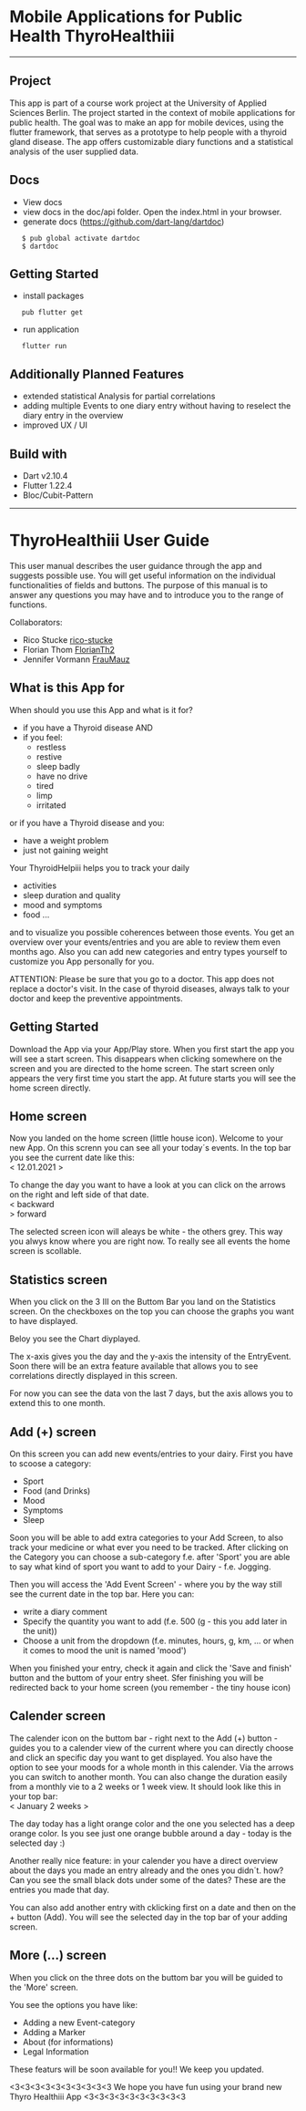 # Mobile Applications for Public Health ThyroHealthiii
-------
## Project
This app is part of a course work project at the University of Applied Sciences Berlin. The project started in the context of mobile applications for public health. The goal was to make an app for mobile devices, using the flutter framework, that serves as a prototype to help people with a thyroid gland disease. The app offers customizable diary functions and a statistical analysis of the user supplied data. 

## Docs
- View docs
- view docs in the doc/api folder. Open the index.html in your browser.
- generate docs (https://github.com/dart-lang/dartdoc)
```
   $ pub global activate dartdoc
   $ dartdoc
```
## Getting Started
- install packages
```
   pub flutter get
```
- run application
```
   flutter run
```
## Additionally Planned Features
- extended statistical Analysis for partial correlations
- adding multiple Events to one diary entry without having to reselect the diary entry in the overview
- improved UX / UI

## Build with
- Dart v2.10.4
- Flutter 1.22.4
- Bloc/Cubit-Pattern
----------------------------------------------

# ThyroHealthiii User Guide
This user manual describes the user guidance through the app and suggests possible use. 
You will get useful information on the individual functionalities of fields and buttons. 
The purpose of this manual is to answer any questions you may have and to introduce you to the range of functions.


Collaborators:
 - Rico Stucke [rico-stucke](https://github.com/rico-stucke)
 - Florian Thom [FlorianTh2](https://github.com/FlorianTh2)
 - Jennifer Vormann [FrauMauz](https://github.com/fraumauz)


## What is this App for
When should you use this App and what is it for?
- if you have a Thyroid disease AND
- if you feel:
   - restless
   - restive
   - sleep badly
   - have no drive
   - tired
   - limp
   - irritated
   
or if you have a Thyroid disease and you:
   - have a weight problem
   - just not gaining weight
   
Your ThyroidHelpiii helps you to track your daily 
   - activities
   - sleep duration and quality
   - mood and symptoms
   - food 
   ...
 
and to visualize you possible coherences between those events. 
You get an overview over your events/entries and you are able to review them even months ago.
Also you can add new categories and entry types yourself to customize you App personally for you.

ATTENTION: Please be sure that you go to a doctor. This app does not replace a doctor's visit. 
In the case of thyroid diseases, always talk to your doctor and keep the preventive appointments.

## Getting Started
Download the App via your App/Play store. When you first start the app you will see a start screen. This disappears when clicking somewhere on the screen and you are directed to the home screen. The start screen only appears the very first time you start the app. At future starts you will see the home screen directly.

## Home screen
Now you landed on the home screen (little house icon). Welcome to your new App.
On this screnn you can see all your today´s events. In the top bar you see the current date like this:<br>
    < 12.01.2021 >

To change the day you want to have a look at you can click on the arrows on the right and left side of that date.<br>
    < backward<br>
    > forward<br>

The selected screen icon will aleays be white - the others grey. This way you alwys know where you are right now.
To really see all events the home screen is scollable.

## Statistics screen
When you click on the 3 III on the Buttom Bar you land on the Statistics screen. 
On the checkboxes on the top you can choose the graphs you want to have displayed. 

Beloy you see the Chart diyplayed.

The x-axis gives you the day and the y-axis the intensity of the EntryEvent. Soon there will be an extra feature available that allows you to see correlations directly displayed in this screen. 

For now you can see the data von the last 7 days, but the axis allows you to extend this to one month.

## Add (+) screen
On this screen you can add new events/entries to your dairy.
First you have to scoose a category:
   - Sport
   - Food (and Drinks)
   - Mood
   - Symptoms
   - Sleep

Soon you will be able to add extra categories to your Add Screen, to also track your medicine or what ever you need to be tracked. 
After clicking on the Category you can choose a sub-category f.e. after 'Sport' you are able to say what kind of sport you want to add to your Dairy - f.e. Jogging.

Then you will access the 'Add Event Screen' - where you by the way still see the current date in the top bar. 
Here you can:
- write a diary comment
- Specify the quantity you want to add (f.e. 500 (g - this you add later in the unit))
- Choose a unit from the dropdown (f.e. minutes, hours, g, km, ... or when it comes to mood the unit is named 'mood')

When you finished your entry, check it again and click the 'Save and finish' button and the buttom of your entry sheet.
Sfer finishing you will be redirected back to your home screen (you remember - the tiny house icon)

## Calender screen
The calender icon on the buttom bar - right next to the Add (+) button - guides you to a calender view of the current where you can directly choose and click an specific day you want to get displayed. You also have the option to see your moods for a whole month in this calender. Via the arrows you can switch to another month. You can also change the duration easily from a monthly vie to a 2 weeks or 1 week view. It should look like this in your top bar:<br>
< January     2 weeks > <br>

The day today has a light orange color and the one you selected has a deep orange color. Is you see just one orange bubble around a day - today is the selected day :)

Another really nice feature: in your calender you have a direct overview about the days you made an entry already and the ones you didn´t. how? Can you see the small black dots under some of the dates? These are the entries you made that day. 

You can also add another entry with cklicking first on a date and then on the + button (Add). You will see the selected day in the top bar of your adding screen.

## More (...) screen
When you click on the three dots on the buttom bar you will be guided to the 'More' screen. 

You see the options you have like:
- Adding a new Event-category
- Adding a Marker
- About (for informations)
- Legal Information 

These featurs will be soon available for you!! We keep you updated. 


<3<3<3<3<3<3<3<3<3<3 We hope you have fun using your brand new Thyro Healthiii App <3<3<3<3<3<3<3<3<3<3




